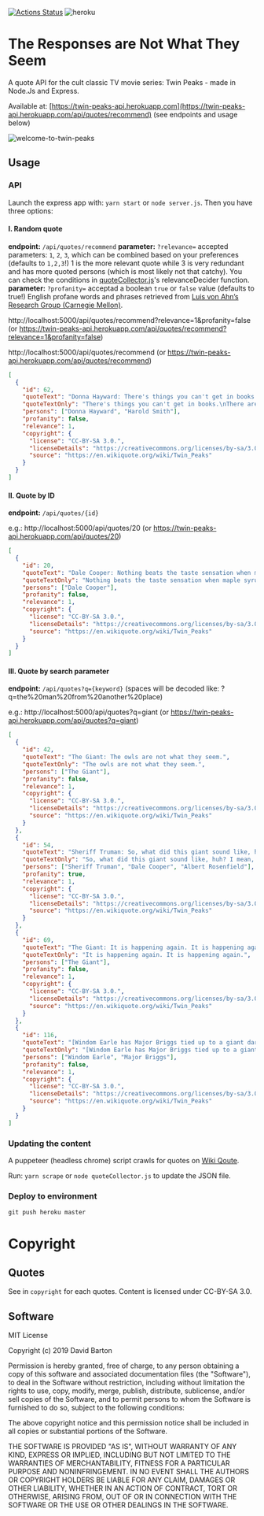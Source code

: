 [![Actions Status](https://github.com/theDavidBarton/twin-peaks-api/workflows/CI/badge.svg)](https://github.com/theDavidBarton/twin-peaks-api/actions)
![heroku](https://img.shields.io/badge/Heroku-true-430098.svg?logo=heroku)

# The Responses are Not What They Seem

A quote API for the cult classic TV movie series: Twin Peaks - made in Node.Js and Express.

Available at: [https://twin-peaks-api.herokuapp.com](https://twin-peaks-api.herokuapp.com/api/quotes/recommend) (see endpoints and usage below)

![welcome-to-twin-peaks](https://welcometotwinpeaks.com/wp-content/uploads/welcome-to-twin-peaks-sign-51201.jpg)

## Usage

### API

Launch the express app with: `yarn start` or `node server.js`. Then you have three options:

#### I. Random quote

**endpoint:** `/api/quotes/recommend`
**parameter:** `?relevance=` accepted parameters: `1`, `2`, `3`, which can be combined based on your preferences (defaults to `1,2,3`!) 1 is the more relevant quote while 3 is very redundant and has more quoted persons (which is most likely not that catchy). You can check the conditions in [quoteCollector.js](./quoteCollector.js)'s relevanceDecider function.
**parameter:** `?profanity=` acceptad a boolean `true` or `false` value (defaults to true!) English profane words and phrases retrieved from [Luis von Ahn’s Research Group (Carnegie Mellon)](https://www.cs.cmu.edu/~biglou/resources/bad-words.txt).

http://localhost:5000/api/quotes/recommend?relevance=1&profanity=false (or https://twin-peaks-api.herokuapp.com/api/quotes/recommend?relevance=1&profanity=false)

http://localhost:5000/api/quotes/recommend (or https://twin-peaks-api.herokuapp.com/api/quotes/recommend)

```json
[
  {
    "id": 62,
    "quoteText": "Donna Hayward: There's things you can't get in books.\nHarold Smith: There are things you can't get anywhere… but we dream they can be found in other people.",
    "quoteTextOnly": "There's things you can't get in books.\nThere are things you can't get anywhere… but we dream they can be found in other people.",
    "persons": ["Donna Hayward", "Harold Smith"],
    "profanity": false,
    "relevance": 1,
    "copyright": {
      "license": "CC-BY-SA 3.0.",
      "licenseDetails": "https://creativecommons.org/licenses/by-sa/3.0/",
      "source": "https://en.wikiquote.org/wiki/Twin_Peaks"
    }
  }
]
```

#### II. Quote by ID

**endpoint:** `/api/quotes/{id}`

e.g.: http://localhost:5000/api/quotes/20 (or https://twin-peaks-api.herokuapp.com/api/quotes/20)

```json
[
  {
    "id": 20,
    "quoteText": "Dale Cooper: Nothing beats the taste sensation when maple syrup [claps his hands] collides with ham.",
    "quoteTextOnly": "Nothing beats the taste sensation when maple syrup [claps his hands] collides with ham.",
    "persons": ["Dale Cooper"],
    "profanity": false,
    "relevance": 1,
    "copyright": {
      "license": "CC-BY-SA 3.0.",
      "licenseDetails": "https://creativecommons.org/licenses/by-sa/3.0/",
      "source": "https://en.wikiquote.org/wiki/Twin_Peaks"
    }
  }
]
```

#### III. Quote by search parameter

**endpoint:** `/api/quotes?q={keyword}` (spaces will be decoded like: ?q=the%20man%20from%20another%20place)

e.g.: http://localhost:5000/api/quotes?q=giant (or https://twin-peaks-api.herokuapp.com/api/quotes?q=giant)

```json
[
  {
    "id": 42,
    "quoteText": "The Giant: The owls are not what they seem.",
    "quoteTextOnly": "The owls are not what they seem.",
    "persons": ["The Giant"],
    "profanity": false,
    "relevance": 1,
    "copyright": {
      "license": "CC-BY-SA 3.0.",
      "licenseDetails": "https://creativecommons.org/licenses/by-sa/3.0/",
      "source": "https://en.wikiquote.org/wiki/Twin_Peaks"
    }
  },
  {
    "id": 54,
    "quoteText": "Sheriff Truman: So, what did this giant sound like, huh? I mean, did he have a big, booming voice or what?\nDale Cooper: No, no! He spoke softly, distinctly.\nAlbert Rosenfield: And you gave him the beans you were supposed to use to buy a cow.\nDale Cooper: No, Albert! I gave him my ring.\nAlbert Rosenfield: Okay. Uh, confining my conclusions to the planet Earth…",
    "quoteTextOnly": "So, what did this giant sound like, huh? I mean, did he have a big, booming voice or what?\nNo, no! He spoke softly, distinctly.\nAnd you gave him the beans you were supposed to use to buy a cow.\nNo, Albert! I gave him my ring.\nOkay. Uh, confining my conclusions to the planet Earth…",
    "persons": ["Sheriff Truman", "Dale Cooper", "Albert Rosenfield"],
    "profanity": true,
    "relevance": 1,
    "copyright": {
      "license": "CC-BY-SA 3.0.",
      "licenseDetails": "https://creativecommons.org/licenses/by-sa/3.0/",
      "source": "https://en.wikiquote.org/wiki/Twin_Peaks"
    }
  },
  {
    "id": 69,
    "quoteText": "The Giant: It is happening again. It is happening again.",
    "quoteTextOnly": "It is happening again. It is happening again.",
    "persons": ["The Giant"],
    "profanity": false,
    "relevance": 1,
    "copyright": {
      "license": "CC-BY-SA 3.0.",
      "licenseDetails": "https://creativecommons.org/licenses/by-sa/3.0/",
      "source": "https://en.wikiquote.org/wiki/Twin_Peaks"
    }
  },
  {
    "id": 116,
    "quoteText": "[Windom Earle has Major Briggs tied up to a giant dartboard.]\nWindom Earle: What is the capital of North Carolina?\nMajor Briggs: Raleigh.\nWindom Earle: Fat load of good that'll do me.",
    "quoteTextOnly": "[Windom Earle has Major Briggs tied up to a giant dartboard.]\nWhat is the capital of North Carolina?\nRaleigh.\nFat load of good that'll do me.",
    "persons": ["Windom Earle", "Major Briggs"],
    "profanity": false,
    "relevance": 1,
    "copyright": {
      "license": "CC-BY-SA 3.0.",
      "licenseDetails": "https://creativecommons.org/licenses/by-sa/3.0/",
      "source": "https://en.wikiquote.org/wiki/Twin_Peaks"
    }
  }
]
```

### Updating the content

A puppeteer (headless chrome) script crawls for quotes on [Wiki Qoute](https://en.wikiquote.org/wiki/Twin_Peaks).

Run: `yarn scrape` or `node quoteCollector.js` to update the JSON file.

### Deploy to environment

`git push heroku master`

# Copyright

## Quotes

See in `copyright` for each quotes. Content is licensed under CC-BY-SA 3.0.

## Software

MIT License

Copyright (c) 2019 David Barton

Permission is hereby granted, free of charge, to any person obtaining a copy of this software and associated documentation files (the "Software"), to deal in the Software without restriction, including without limitation the rights to use, copy, modify, merge, publish, distribute, sublicense, and/or sell copies of the Software, and to permit persons to whom the Software is furnished to do so, subject to the following conditions:

The above copyright notice and this permission notice shall be included in all copies or substantial portions of the Software.

THE SOFTWARE IS PROVIDED "AS IS", WITHOUT WARRANTY OF ANY KIND, EXPRESS OR IMPLIED, INCLUDING BUT NOT LIMITED TO THE WARRANTIES OF MERCHANTABILITY, FITNESS FOR A PARTICULAR PURPOSE AND NONINFRINGEMENT. IN NO EVENT SHALL THE AUTHORS OR COPYRIGHT HOLDERS BE LIABLE FOR ANY CLAIM, DAMAGES OR OTHER LIABILITY, WHETHER IN AN ACTION OF CONTRACT, TORT OR OTHERWISE, ARISING FROM, OUT OF OR IN CONNECTION WITH THE SOFTWARE OR THE USE OR OTHER DEALINGS IN THE SOFTWARE.
